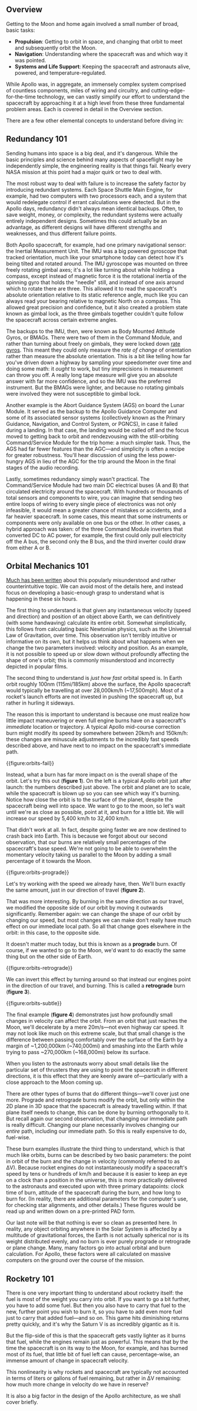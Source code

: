 Overview
--------

Getting to the Moon and home again involved a small number of broad, basic tasks:

* **Propulsion**: Getting to orbit in space, and changing that orbit to meet and subsequently orbit the Moon.
* **Navigation**: Understanding where the spacecraft was and which way it was pointed.
* **Systems and Life Support**: Keeping the spacecraft and astronauts alive, powered, and temperature-regulated.

While Apollo was, in aggregate, an immensely complex system comprised of countless components, miles of wiring and circuitry, and cutting-edge-for-the-time technology, we can vastly simplify our effort to understand the spacecraft by approaching it at a high level from these three fundamental problem areas. Each is covered in detail in the Overview section.

There are a few other elemental concepts to understand before diving in:

Redundancy 101
--------------

Sending humans into space is a big deal, and it's dangerous. While the basic principles and science behind many aspects of spaceflight may be independently simple, the engineering reality is that things fail. Nearly every NASA mission at this point had a major quirk or two to deal with.

The most robust way to deal with failure is to increase the safety factor by introducing redundant systems. Each Space Shuttle Main Engine, for example, had two computers with two processors each, and a system that would redelegate control if errant calculations were detected. But in the Apollo days, redundancy didn't always mean identical backups. Often, to save weight, money, or complexity, the redundant systems were actually entirely independent designs. Sometimes this could actually be an advantage, as different designs will have different strengths and weaknesses, and thus different failure points.

Both Apollo spacecraft, for example, had one primary navigational sensor: the Inertial Measurement Unit. The IMU was a big powered gyroscope that tracked orientation, much like your smartphone today can detect how it's being tilted and rotated around. The IMU gyroscope was mounted on three freely rotating gimbal axes; it's a lot like turning about while holding a compass, except instead of magnetic force it is the rotational inertia of the spinning gyro that holds the "needle" still, and instead of one axis around which to rotate there are three. This allowed it to read the spacecraft's absolute orientation relative to its static reference angle, much like you can always read your bearing relative to magnetic North on a compass. This allowed great precision and confidence, but it also created a problem state known as gimbal lock, as the three gimbals together couldn't quite follow the spacecraft across certain extreme angles.

The backups to the IMU, then, were known as Body Mounted Attitude Gyros, or BMAGs. There were two of them in the Command Module, and rather than turning about freely on gimbals, they were locked down [rate gyros](https://en.wikipedia.org/wiki/Rate_gyro). This meant they could only measure the _rate of change_ of orientation rather than measure the absolute orientation. This is a bit like telling how far you've driven down a highway by sampling your speedometer over time and doing some math: it _ought_ to work, but tiny imprecisions in measurement can throw you off. A really long tape measure will give you an absolute answer with far more confidence, and so the IMU was the preferred instrument. But the BMAGs were lighter, and because no rotating gimbals were involved they were not susceptible to gimbal lock.

Another example is the Abort Guidance System (AGS) on board the Lunar Module. It served as the backup to the Apollo Guidance Computer and some of its associated sensor systems (collectively known as the Primary Guidance, Navigation, and Control System, or PGNCS), in case it failed during a landing. In that case, the landing would be called off and the focus moved to getting back to orbit and rendezvousing with the still-orbiting Command/Service Module for the trip home: a much simpler task. Thus, the AGS had far fewer features than the AGC&mdash;and simplicity is often a recipe for greater robustness. You'll hear discussion of using the less power-hungry AGS in lieu of the AGC for the trip around the Moon in the final stages of the audio recording.

Lastly, sometimes redundancy simply wasn't practical. The Command/Service Module had two main DC electrical buses (A and B) that circulated electricity around the spacecraft. With hundreds or thousands of total sensors and components to wire, you can imagine that sending two entire loops of wiring to every single piece of electronics was not only infeasible, it would mean a greater chance of mistakes or accidents, and a far heavier spacecraft. In some cases, this meant that some instruments or components were only available on one bus or the other. In other cases, a hybrid approach was taken: of the three Command Module inverters that converted DC to AC power, for example, the first could only pull electricity off the A bus, the second only the B bus, and the third inverter could draw from either A or B.

Orbital Mechanics 101
---------------------

[Much has been written](http://www.braeunig.us/space/orbmech.htm) about this popularly misunderstood and rather counterintuitive topic. We can avoid most of the details here, and instead focus on developing a basic-enough grasp to understand what is happening in these six hours.

The first thing to understand is that given any instantaneous velocity (speed and direction) and position of an object above Earth, we can definitively (with some handwaving) calculate its entire orbit. Somewhat simplistically, this follows from calculating basic Newtonian physics, such as the Universal Law of Gravitation, over time. This observation isn't terribly intuitive or informative on its own, but it helps us think about what happens when we change the two parameters involved: velocity and position. As an example, it is not possible to speed up or slow down without profoundly affecting the shape of one's orbit; this is commonly misunderstood and incorrectly depicted in popular films.

The second thing to understand is _just how fast_ orbital speed is. In Earth orbit roughly 100nm (115mi/185km) above the surface, the Apollo spacecraft would typically be travelling at over 28,000km/h (~17,500mph). Most of a rocket's launch efforts are not invested in pushing the spacecraft up, but rather in hurling it sideways.

The reason this is important to understand is because one must realize how little impact maneuvering or even full engine burns have on a spacecraft's _immediate_ location or trajectory. A typical Apollo mid-course correction burn might modify its speed by somewhere between 20km/h and 150km/h: these changes are minuscule adjustments to the incredibly fast speeds described above, and have next to no impact on the spacecraft's immediate path.

{{figure:orbits-fail}}

Instead, what a burn has far more impact on is the overall shape of the orbit. Let's try this out (**figure 1**). On the left is a typical Apollo orbit just after launch: the numbers described just above. The orbit and planet are to scale, while the spacecraft is blown up so you can see which way it's burning. Notice how close the orbit is to the surface of the planet, despite the spacecraft being well into space. We want to go to the moon, so let's wait until we're as close as possible, point at it, and burn for a little bit. We will increase our speed by 5,400 km/h to 32,400 km/h.

That didn't work at all. In fact, despite going faster we are now destined to crash back into Earth. This is because we forgot about our second observation, that our burns are relatively small percentages of the spacecraft's base speed. We're not going to be able to overwhelm the momentary velocity taking us parallel to the Moon by adding a small percentage of it towards the Moon.

{{figure:orbits-prograde}}

Let's try working _with_ the speed we already have, then. We'll burn exactly the same amount, just in our direction of travel (**figure 2**).

That was more interesting. By burning in the same direction as our travel, we modified the opposite side of our orbit by moving it outwards significantly. Remember again: we can change the shape of our orbit by changing our speed, but most changes we can make don't really have much effect on our immediate local path. So all that change goes elsewhere in the orbit: in this case, to the opposite side.

It doesn't matter much today, but this is known as a **prograde** burn. Of course, if we wanted to go to the Moon, we'd want to do exactly the same thing but on the other side of Earth.

{{figure:orbits-retrograde}}

We can invert this effect by turning around so that instead our engines point in the direction of our travel, and burning. This is called a **retrograde** burn (**figure 3**).

{{figure:orbits-subtle}}

The final example (**figure 4**) demonstrates just how profoundly small changes in velocity can affect the orbit. From an orbit that just reaches the Moon, we'll decelerate by a mere 20m/s&mdash;not even highway car speed. It may not look like much on this extreme scale, but that small change is the difference between passing comfortably over the surface of the Earth by a margin of ~1,200,000km (~740,000mi) and smashing into the Earth while trying to pass ~270,000km (~168,000mi) below its surface.

When you listen to the astronauts worry about small details like the particular set of thrusters they are using to point the spacecraft in different directions, it is this effect that they are keenly aware of&mdash;particularly with a close approach to the Moon coming up.

There are other types of burns that do different things&mdash;we'll cover just one more. Prograde and retrograde burns modify the orbit, but only within the 2D plane in 3D space that the spacecraft is already travelling within. If that plane itself needs to change, this can be done by burning orthogonally to it. But recall again our second observation, that changing our immediate path is really difficult. Changing our plane necessarily involves changing our _entire_ path, including our immediate path. So this is really expensive to do, fuel-wise.

These burn examples illustrate the third thing to understand, which is that much like orbits, burns can be described by two basic parameters: the point in orbit of the burn and the change in velocity (commonly referred to as &Delta;V). Because rocket engines do not instantaneously modify a spacecraft's speed by tens or hundreds of km/h and because it is easier to keep an eye on a clock than a position in the universe, this is more practically delivered to the astronauts and executed upon with three primary datapoints: clock time of burn, attitude of the spacecraft during the burn, and how long to burn for. (In reality, there are additional parameters for the computer's use, for checking star alignments, and other details.) These figures would be read up and written down on a pre-printed PAD form.

Our last note will be that nothing is ever so clean as presented here. In reality, any object orbiting anywhere in the Solar System is affected by a multitude of gravitational forces, the Earth is not actually spherical nor is its weight distributed evenly, and no burn is ever purely prograde or retrograde or plane change. Many, many factors go into actual orbital and burn calculation. For Apollo, these factors were all calculated on massive computers on the ground over the course of the mission.

Rocketry 101
------------

There is one very important thing to understand about rocketry itself: the fuel is most of the weight you carry into orbit. If you want to go a bit further, you have to add some fuel. But then you also have to carry that fuel to the new, further point you wish to burn it, so you have to add even more fuel just to carry that added fuel&mdash;and so on. This game hits diminishing returns pretty quickly, and it's why the Saturn V is as incredibly gigantic as it is.

But the flip-side of this is that the spacecraft gets vastly lighter as it burns that fuel, while the engines remain just as powerful. This means that by the time the spacecraft is on its way to the Moon, for example, and has burned most of its fuel, that little bit of fuel left can cause, percentage-wise, an immense amount of change in spacecraft velocity.

This nonlinearity is why rockets and spacecraft are typically not accounted in terms of liters or gallons of fuel remaining, but rather in &Delta;V remaining: how much more change in velocity do we have in reserve?

It is also a big factor in the design of the Apollo architecture, as we shall cover briefly.

